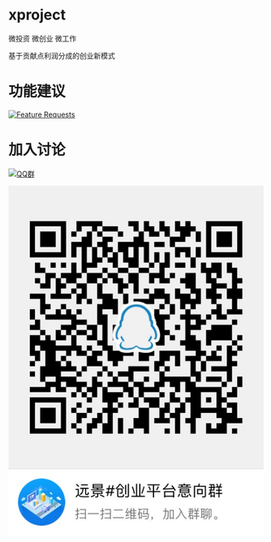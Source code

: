 # xproject
微投资 微创业 微工作

基于贡献点利润分成的创业新模式



# 功能建议
[![Feature Requests](http://feathub.com/lotosbin/xproject?format=svg)](http://feathub.com/lotosbin/xproject)


# 加入讨论

[![QQ群](https://pub.idqqimg.com/wpa/images/group.png)](//shang.qq.com/wpa/qunwpa?idkey=bc0439aaff482208d78c91804dc75d2ba38481383a54ff993db36075c58f06fe)

![扫码加群](./IMG_4122.JPG)
